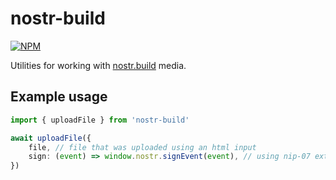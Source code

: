 # nostr-build
[![NPM](https://img.shields.io/npm/v/nostr-build.svg)](https://www.npmjs.com/package/nostr-build)

Utilities for working with [nostr.build](https://nostr.build/) media.



## Example usage

```ts
import { uploadFile } from 'nostr-build'

await uploadFile({
    file, // file that was uploaded using an html input
    sign: (event) => window.nostr.signEvent(event), // using nip-07 ext signing function
})
```
